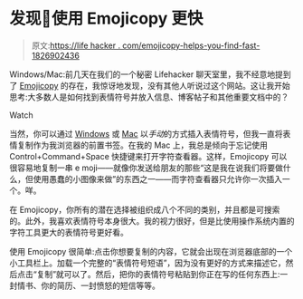 # 发现💩使用 Emojicopy 更快

> 原文:[https://life hacker . com/emojicopy-helps-you-find-fast-1826902436](https://lifehacker.com/emojicopy-helps-you-find-faster-1826902436)

Windows/Mac:前几天在我们的一个秘密 Lifehacker 聊天室里，我不经意地提到了 [Emojicopy](https://www.emojicopy.com/) 的存在，我惊讶地发现，没有其他人听说过这个网站。这让我开始思考:大多数人是如何找到表情符号并放入信息、博客帖子和其他重要文档中的？

Watch

当然，你可以通过 [Windows](https://blogs.windows.com/windowsexperience/2018/02/05/windows-10-tip-get-started-emoji-keyboard-shortcut/) 或 [Mac](https://support.apple.com/en-us/HT201586) 以*手动*的方式插入表情符号，但我一直将表情复制作为我浏览器的前置书签。在我的 Mac 上，我总是倾向于忘记使用 Control+Command+Space 快捷键来打开字符查看器。这样，Emojicopy 可以很容易地复制一串 e moji——就像你发送给朋友的那些“这是我在说我们将要做什么，但使用愚蠢的小图像来做”的东西之一——而字符查看器只允许你一次插入一个。咩。

在 Emojicopy，你所有的潜在选择被组织成八个不同的类别，并且都是可搜索的。此外，我喜欢表情符号本身很大。我的视力很好，但是比使用操作系统内置的字符工具更大的表情符号更好看。

使用 Emojicopy 很简单:点击你想要复制的内容，它就会出现在浏览器底部的一个小工具栏上。加载一个完整的“表情符号短语”，因为没有更好的方式来描述它，然后点击“复制”就可以了。然后，把你的表情符号粘贴到你正在写的任何东西上:一封情书、你的简历、一封愤怒的短信等等。